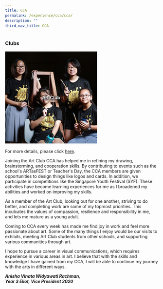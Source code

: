```yaml
---
title: CCA
permalink: /experience/cca/cca/
description: ""
third_nav_title: CCA
---
```

### Clubs

<img src="/images/Art%20Club.jpg" 
    style="width:60%">

For more details, please click [here](https://staging.d3jwf1tlw34213.amplifyapp.com/experience/cca/clubs/art-club).
        
Joining the Art Club CCA has helped me in refining my drawing, brainstorming, and cooperation skills. By contributing to events such as the school's ARTasFEST or Teacher's Day, the CCA members are given opportunities to design things like logos and cards. In addition, we participate in competitions like the Singapore Youth Festival (SYF). These activities have become learning experiences for me as I broadened my abilities and worked on improving my skills.  
      
As a member of the Art Club, looking out for one another, striving to do better, and completing work are some of my topmost priorities. This inculcates the values of compassion, resilience and responsibility in me, and lets me mature as a young adult.  
      
Coming to CCA every week has made me find joy in work and feel more passionate about art. Some of the many things I enjoy would be our visits to exhibits, meeting Art Club students from other schools, and supporting various communities through art.  
      
I hope to pursue a career in visual communications, which requires experience in various areas in art. I believe that with the skills and knowledge I have gained from my CCA, I will be able to continue my journey with the arts in different ways.
    
      
_**Anisha Vinata Widyawati Rachman,  <br>Year 3 Eliot, Vice President 2020**_